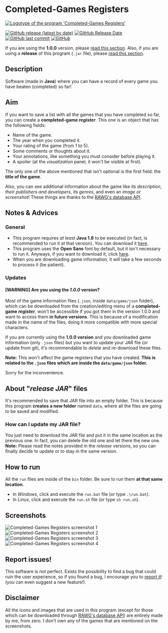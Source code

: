 # Completed-Games Registers
[![Logotype of the program 'Completed-Games Registers'](https://raw.githubusercontent.com/ComplexRalex/Completed-Games-Registers/master/res/gui/logotype.png "Logotype of the program.")](https://github.com/ComplexRalex/Completed-Games-Registers/releases/latest)

[![GitHub release (latest by date)](https://img.shields.io/github/v/release/ComplexRalex/Completed-Games-Registers)](https://github.com/ComplexRalex/Completed-Games-Registers/releases/latest) [![GitHub Release Date](https://img.shields.io/github/release-date/ComplexRalex/Completed-Games-Registers)](https://github.com/ComplexRalex/Completed-Games-Registers/releases/latest) [![GitHub last commit](https://img.shields.io/github/last-commit/ComplexRalex/Completed-Games-Registers)](https://github.com/ComplexRalex/Completed-Games-Registers/commit/master) [![GitHub](https://img.shields.io/github/license/ComplexRalex/Completed-Games-Registers)](https://github.com/ComplexRalex/Completed-Games-Registers/blob/master/LICENSE)

If you are using the **1.0.0** version, please [read this section](#warning-are-you-using-the-100-version).
Also, if you are using a **release** of this program (``.jar`` file), please [read this section](#about-release-jar-files).

## Description
Software (made in **Java**) where you can have a record of every game you have beaten (completed) so far!

## Aim
If you want to save a list with all the games that you have completed so far, you can create a **completed-game _register_**. This one is an object that has the following fields:

* Name of the game.
* The year when you completed it.
* Your rating of the game (from 1 to 5).
* Some comments or thoughts about it.
* Your annotations, like something you must consider before playing it.
* A spoiler (at the *visualization* panel, it won't be visible at first).

The only one of the above mentioned that isn't optional is the first field: the **title of the game**.

Also, you can see additional information about the game like _its description_, _their publishers and developers_, _its genres_, and even an _image or screenshot_!
These things are thanks to the [RAWG's database API](https://rawg.io/apidocs).

## Notes & Advices

### General
* This program requires _at least_ **Java 1.8** to be executed (in fact, is recommended to run it at that version). You can download it [here](https://java.com/en/download/).
* This program uses the **Open Sans** font by default, but it isn't necessary to run it. Anyways, if you want to download it, click [here](https://fonts.google.com/specimen/Open+Sans).
* When you are downloading game information, it will take a few seconds to process it (be patient).

### Updates
#### [WARNING] Are you using the _1.0.0_ version?
Most of the game information files (``.json``, inside ``data/game/json`` folder), which can be downloaded from the creation/editing menu of a **completed-game _register_**, won't be accessible if you got them in the version 1.0.0 and want to access them **in future versions**. This is because of a modification made in the name of the files, doing it more compatible with more special characters.

If you are currently using the **1.0.0 version** and you downloaded game information (only ``.json`` files) but you want to update your JAR file (or update from git), it's recommendable to _delete_ and re-download these files.

**Note:** This won't affect the game registers that you have created. **This is related to the ``.json`` files which are inside the ``data/game/json`` folder.**

Sorry for the inconvenience.

## About "_release JAR_" files
It's recommended to save that JAR file into an empty folder. This is because this program **creates a new folder** named ``data``, where all the files are going to be saved and modified.

### How can I update my JAR file?
You just need to download the JAR file and put it in the same location as the previous one. In fact, you can delete the old one and let there the new one. **Note:** Please read the notes provided in the _release_ versions, so you can finally decide to update or to stay in the same version.

## How to run
All the ``run`` files are inside of the ``bin`` folder. Be sure to run them **at that same location**.

* In *Windows*, click and execute the ``run.bat`` file (or type ``.\run.bat``).
* In *Linux*, click and execute the ``run.sh`` file (or type ``sh run.sh``).

## Screenshots
![Completed-Games Registers screenshot 1](https://i.imgur.com/l1GdgwX.png "screenshot 1")
![Completed-Games Registers screenshot 2](https://i.imgur.com/Gfcct3x.png "screenshot 2")
![Completed-Games Registers screenshot 3](https://i.imgur.com/7yJZlRr.png "screenshot 3")
![Completed-Games Registers screenshot 4](https://i.imgur.com/cHPfpFu.png "screenshot 4")

## Report issues!
This software is not perfect. Exists the possibility to find a bug that could ruin the user experience, so if you found a bug, I encourage you to [report it](https://github.com/ComplexRalex/Completed-Games-Registers/issues/new/choose)! (you can even suggest a new feature!).

## Disclaimer
All the icons and images that are used in this program (except for those which can be downloaded through [RAWG's database API](https://rawg.io/apidocs)) are entirely made by me, from zero.
I don't own any of the games that are mentioned on the screenshots.
